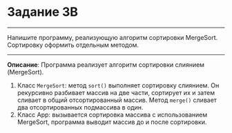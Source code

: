 # Задание 3B
***
Напишите программу, реализующую алгоритм сортировки MergeSort. Сортировку оформить отдельным методом.
***
**Описание**: Программа реализует алгоритм сортировки слиянием (MergeSort).

1. Класс `MergeSort`: метод `sort()` выполняет сортировку слиянием. Он рекурсивно разбивает массив на две части, сортирует их и затем сливает в общий отсортированный массив. Метод `merge()` сливает два отсортированных подмассива в один.
2. Класс App: вызывается сортировка массива с использованием MergeSort, программа выводит массив до и после сортировки.
